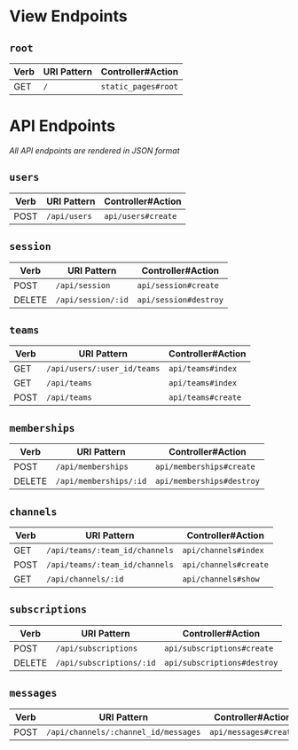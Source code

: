 # View Endpoints


## `root`
Verb | URI Pattern | Controller#Action
-|-|-
GET | `/` | `static_pages#root`


# API Endpoints
*All API endpoints are rendered in JSON format*


## `users`
Verb | URI Pattern | Controller#Action
-|-|-
POST | `/api/users` | `api/users#create`


## `session`
Verb | URI Pattern | Controller#Action
-|-|-
POST | `/api/session` | `api/session#create`
DELETE | `/api/session/:id` | `api/session#destroy`


## `teams`
Verb | URI Pattern | Controller#Action
-|-|-
GET | `/api/users/:user_id/teams` | `api/teams#index`
GET | `/api/teams` | `api/teams#index`
POST | `/api/teams` | `api/teams#create`


## `memberships`
Verb | URI Pattern | Controller#Action
-|-|-
POST | `/api/memberships` | `api/memberships#create`
DELETE | `/api/memberships/:id` | `api/memberships#destroy`


## `channels`
Verb | URI Pattern | Controller#Action
-|-|-
GET | `/api/teams/:team_id/channels` | `api/channels#index`
POST | `/api/teams/:team_id/channels` | `api/channels#create`
GET | `/api/channels/:id` | `api/channels#show`


## `subscriptions`
Verb | URI Pattern | Controller#Action
-|-|-
POST | `/api/subscriptions` | `api/subscriptions#create`
DELETE | `/api/subscriptions/:id` | `api/subscriptions#destroy`


## `messages`
Verb | URI Pattern | Controller#Action
 -|-|-
POST | `/api/channels/:channel_id/messages` | `api/messages#create`
